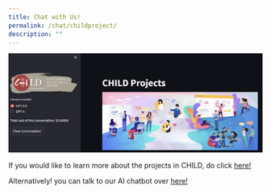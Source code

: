 ```yaml
---
title: Chat with Us!
permalink: /chat/childproject/
description: ""
---
```

![](/images/image_2023-07-21_085102423.png)

If you would like to learn more about the projects in CHILD, do click  <a href="https://andrewchildproject.streamlit.app">here!</a>


Alternatively! you can talk to our AI chatbot over <a href="https://child-chatgpt.streamlit.app">here! </a>